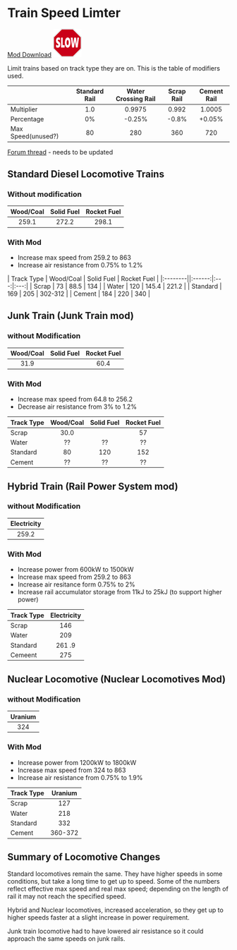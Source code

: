 # Train Speed Limter

[Mod Download](https://mods.factorio.com/mods/d3x0r/train-speed-limiter) ![icon](images/thumb.png)

Limit trains based on track type they are on.  This is the table of modifiers used.

|   | Standard Rail | Water Crossing Rail | Scrap Rail | Cement Rail |
|:---|:---:|:---:|:---:|:---:|
| Multiplier | 1.0  | 0.9975 | 0.992 | 1.0005 |
| Percentage | 0%   | -0.25% | -0.8% | +0.05% |
| Max Speed(unused?)  | 80  | 280  | 360  | 720  |

[Forum thread](https://forums.factorio.com) - needs to be updated

## Standard Diesel Locomotive Trains
### Without modification
| Wood/Coal | Solid Fuel | Rocket Fuel |
|:------:|:---:|:---:|
| 259.1 | 272.2 | 298.1 |

### With Mod

  - Increase max speed from 259.2 to 863
  - Increase air resistance from 0.75% to 1.2%

| Track Type | Wood/Coal | Solid Fuel | Rocket Fuel |
|:--------||:------:|:---:|:---:|
| Scrap | 73 | 88.5 | 134 |
| Water | 120 | 145.4 | 221.2 |
| Standard | 169 | 205 |  302-312 |
| Cement | 184 | 220 |  340 |

## Junk Train (Junk Train mod)
### without Modification
| Wood/Coal | Solid Fuel | Rocket Fuel |
|:------:|:---:|:---:|
| 31.9 |  | 60.4 |

### With Mod

  - Increase max speed from 64.8 to 256.2
  - Decrease air resistance from 3% to 1.2%

|Track Type| Wood/Coal | Solid Fuel | Rocket Fuel |
|:----- |:------:|:---:|:---:|
| Scrap | 30.0 | | 57 |
| Water | ?? | ?? | ?? |
| Standard | 80 | 120 |  152 |
| Cement | ?? | ?? | ?? |

## Hybrid Train (Rail Power System mod)
### without Modification
| Electricity |
|:------:|
| 259.2 |

### With Mod

  - Increase power from 600kW to 1500kW
  - Increase max speed from 259.2 to 863
  - Increase air resitance form 0.75% to 2%
  - Increase rail accumulator storage from 11kJ to 25kJ (to support higher power)

|Track Type | Electricity |
|:------|:------:|
|Scrap    | 146 |
|Water    | 209 |
|Standard | 261 .9 |  * only standard rails are modified with electric power
|Cemeent  | 275 |

## Nuclear Locomotive (Nuclear Locomotives Mod)
### without Modification

| Uranium |
|:------:|
| 324 |

### With Mod

  - Increase power from 1200kW to 1800kW
  - Increase max speed from 324 to 863
  - Increase air resistance from 0.75% to 1.9%


| Track Type | Uranium |
|:------|:------:|
|Scrap    | 127 |
|Water    | 218 |
|Standard | 332 |
|Cement   | 360-372 |


## Summary of Locomotive Changes

Standard locomotives remain the same.  They have higher speeds in some conditions, but take a long time to get up to speed. 
Some of the numbers reflect effective max speed and real max speed; depending on the length of rail it may not reach the specified speed.

Hybrid and Nuclear locomotives, increased acceleration, so they get up to higher speeds faster at a slight increase in power requirement.

Junk train locomotive had to have lowered air resistance so it could approach the same speeds on junk rails.



